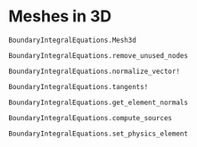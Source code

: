 # Meshes in 3D
```@docs
BoundaryIntegralEquations.Mesh3d
```

```@docs
BoundaryIntegralEquations.remove_unused_nodes
```

```@docs
BoundaryIntegralEquations.normalize_vector!
```

```@docs
BoundaryIntegralEquations.tangents!
```

```@docs
BoundaryIntegralEquations.get_element_normals
```

```@docs
BoundaryIntegralEquations.compute_sources
```

```@docs
BoundaryIntegralEquations.set_physics_element
```
